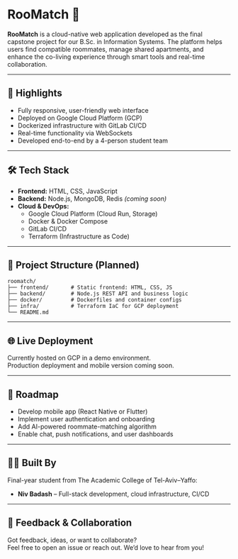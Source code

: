 # RooMatch 🏡

**RooMatch** is a cloud-native web application developed as the final capstone project for our B.Sc. in Information Systems. The platform helps users find compatible roommates, manage shared apartments, and enhance the co-living experience through smart tools and real-time collaboration.

---

## 🚀 Highlights

- Fully responsive, user-friendly web interface
- Deployed on Google Cloud Platform (GCP)
- Dockerized infrastructure with GitLab CI/CD
- Real-time functionality via WebSockets
- Developed end-to-end by a 4-person student team

---

## 🛠️ Tech Stack

- **Frontend:** HTML, CSS, JavaScript  
- **Backend:** Node.js, MongoDB, Redis *(coming soon)*  
- **Cloud & DevOps:**  
  - Google Cloud Platform (Cloud Run, Storage)  
  - Docker & Docker Compose  
  - GitLab CI/CD  
  - Terraform (Infrastructure as Code)

---

## 📁 Project Structure (Planned)

```
roomatch/
├── frontend/       # Static frontend: HTML, CSS, JS
├── backend/        # Node.js REST API and business logic
├── docker/         # Dockerfiles and container configs
├── infra/          # Terraform IaC for GCP deployment
└── README.md
```

---

## 🌐 Live Deployment

Currently hosted on GCP in a demo environment.  
Production deployment and mobile version coming soon.

---

## 🔮 Roadmap

- Develop mobile app (React Native or Flutter)
- Implement user authentication and onboarding
- Add AI-powered roommate-matching algorithm
- Enable chat, push notifications, and user dashboards

---

## 👨‍💻 Built By

Final-year student from The Academic College of Tel-Aviv–Yaffo:

- **Niv Badash** – Full-stack development, cloud infrastructure, CI/CD  

---

## 🤝 Feedback & Collaboration

Got feedback, ideas, or want to collaborate?  
Feel free to open an issue or reach out. We’d love to hear from you!

